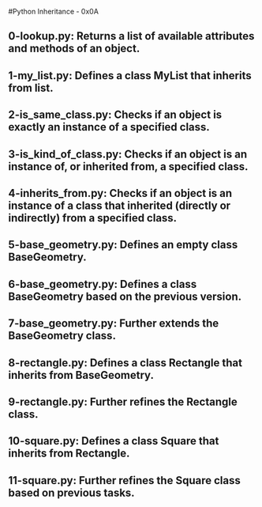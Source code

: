 #Python Inheritance - 0x0A
## 0-lookup.py: Returns a list of available attributes and methods of an object.
## 1-my_list.py: Defines a class MyList that inherits from list.
## 2-is_same_class.py: Checks if an object is exactly an instance of a specified class.
## 3-is_kind_of_class.py: Checks if an object is an instance of, or inherited from, a specified class.
## 4-inherits_from.py: Checks if an object is an instance of a class that inherited (directly or indirectly) from a specified class.
## 5-base_geometry.py: Defines an empty class BaseGeometry.
## 6-base_geometry.py: Defines a class BaseGeometry based on the previous version.
## 7-base_geometry.py: Further extends the BaseGeometry class.
## 8-rectangle.py: Defines a class Rectangle that inherits from BaseGeometry.
## 9-rectangle.py: Further refines the Rectangle class.
## 10-square.py: Defines a class Square that inherits from Rectangle.
## 11-square.py: Further refines the Square class based on previous tasks.

